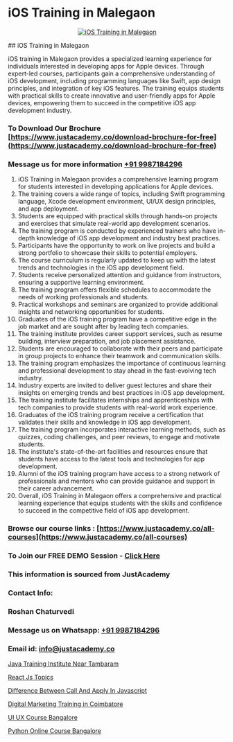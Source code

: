# iOS Training in Malegaon

<p align="center">
  <a href="https://justacademy.co/course-detail/ios-training">
    <img src="https://justacademy.co/storage2/course_image/1676636008_course_image.webp" alt="iOS Training in Malegaon">
  </a>
</p>
## iOS Training in Malegaon

iOS training in Malegaon provides a specialized learning experience for individuals interested in developing apps for Apple devices. Through expert-led courses, participants gain a comprehensive understanding of iOS development, including programming languages like Swift, app design principles, and integration of key iOS features. The training equips students with practical skills to create innovative and user-friendly apps for Apple devices, empowering them to succeed in the competitive iOS app development industry.
### To Download Our Brochure [https://www.justacademy.co/download-brochure-for-free](https://www.justacademy.co/download-brochure-for-free)
### Message us for more information [+91 9987184296](https://api.whatsapp.com/send?phone=919987184296)
1) iOS Training in Malegaon provides a comprehensive learning program for students interested in developing applications for Apple devices.
2) The training covers a wide range of topics, including Swift programming language, Xcode development environment, UI/UX design principles, and app deployment.
3) Students are equipped with practical skills through hands-on projects and exercises that simulate real-world app development scenarios.
4) The training program is conducted by experienced trainers who have in-depth knowledge of iOS app development and industry best practices.
5) Participants have the opportunity to work on live projects and build a strong portfolio to showcase their skills to potential employers.
6) The course curriculum is regularly updated to keep up with the latest trends and technologies in the iOS app development field.
7) Students receive personalized attention and guidance from instructors, ensuring a supportive learning environment.
8) The training program offers flexible schedules to accommodate the needs of working professionals and students.
9) Practical workshops and seminars are organized to provide additional insights and networking opportunities for students.
10) Graduates of the iOS training program have a competitive edge in the job market and are sought after by leading tech companies.
11) The training institute provides career support services, such as resume building, interview preparation, and job placement assistance.
12) Students are encouraged to collaborate with their peers and participate in group projects to enhance their teamwork and communication skills.
13) The training program emphasizes the importance of continuous learning and professional development to stay ahead in the fast-evolving tech industry.
14) Industry experts are invited to deliver guest lectures and share their insights on emerging trends and best practices in iOS app development.
15) The training institute facilitates internships and apprenticeships with tech companies to provide students with real-world work experience.
16) Graduates of the iOS training program receive a certification that validates their skills and knowledge in iOS app development.
17) The training program incorporates interactive learning methods, such as quizzes, coding challenges, and peer reviews, to engage and motivate students.
18) The institute's state-of-the-art facilities and resources ensure that students have access to the latest tools and technologies for app development.
19) Alumni of the iOS training program have access to a strong network of professionals and mentors who can provide guidance and support in their career advancement.
20) Overall, iOS Training in Malegaon offers a comprehensive and practical learning experience that equips students with the skills and confidence to succeed in the competitive field of iOS app development.

### Browse our course links : [https://www.justacademy.co/all-courses](https://www.justacademy.co/all-courses) 
### To Join our FREE DEMO Session - [Click Here](https://www.justacademy.co/register-for-course-demo)


### This information is sourced from JustAcademy
### Contact Info:
### Roshan Chaturvedi
### Message us on Whatsapp: [+91 9987184296](https://api.whatsapp.com/send?phone=919987184296)
### Email id: [info@justacademy.co](mailto:info@justacademy.co)
                
[Java Training Institute Near Tambaram](https://www.linkedin.com/pulse/java-training-institute-near-tambaram-justacademy-jaipur-8jzee?trackingId=MxXHk8FK4uThoYxqveusBw%3D%3D&lipi=urn%3Ali%3Apage%3Ad_flagship3_company_admin%3BPHZ4e%2FC0SW%2BPbqGLUXrWbQ%3D%3D)

[React Js Topics](https://www.linkedin.com/pulse/react-js-topics-justacademy-brisbane-fsjke?trackingId=5mcaRugbEbiwn%2BKR74MFVQ%3D%3D&lipi=urn%3Ali%3Apage%3Ad_flagship3_company_admin%3B5cPDORNwQlqWF%2BECY5%2Fsgw%3D%3D)

[Difference Between Call And Apply In Javascript](https://medium.com/@shivamja27/difference-between-call-and-apply-in-javascript-d9bf3eb8ad09)

[Digital Marketing Training in Coimbatore](https://medium.com/@justacademytraining/digital-marketing-training-in-coimbatore-761d8fe1d6e1)

[UI UX Course Bangalore](https://justacademyin.github.io/justacademy/ui-ux-course-bangalore)

[Python Online Course Bangalore](https://justacademyin.github.io/justacademy/python-online-course-bangalore)

